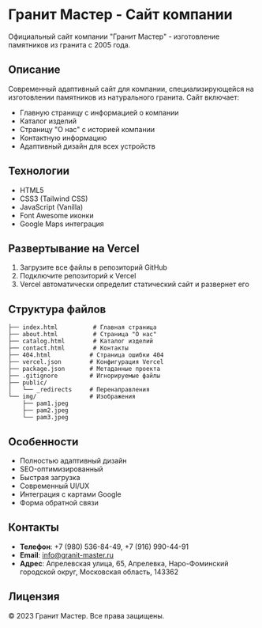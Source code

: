 # Гранит Мастер - Сайт компании

Официальный сайт компании "Гранит Мастер" - изготовление памятников из гранита с 2005 года.

## Описание

Современный адаптивный сайт для компании, специализирующейся на изготовлении памятников из натурального гранита. Сайт включает:

- Главную страницу с информацией о компании
- Каталог изделий
- Страницу "О нас" с историей компании
- Контактную информацию
- Адаптивный дизайн для всех устройств

## Технологии

- HTML5
- CSS3 (Tailwind CSS)
- JavaScript (Vanilla)
- Font Awesome иконки
- Google Maps интеграция

## Развертывание на Vercel

1. Загрузите все файлы в репозиторий GitHub
2. Подключите репозиторий к Vercel
3. Vercel автоматически определит статический сайт и развернет его

## Структура файлов

```
├── index.html          # Главная страница
├── about.html          # Страница "О нас"
├── catalog.html        # Каталог изделий
├── contact.html        # Контакты
├── 404.html           # Страница ошибки 404
├── vercel.json        # Конфигурация Vercel
├── package.json       # Метаданные проекта
├── .gitignore         # Игнорируемые файлы
├── public/
│   └── _redirects     # Перенаправления
└── img/               # Изображения
    ├── pam1.jpeg
    ├── pam2.jpeg
    └── pam3.jpeg
```

## Особенности

- Полностью адаптивный дизайн
- SEO-оптимизированный
- Быстрая загрузка
- Современный UI/UX
- Интеграция с картами Google
- Форма обратной связи

## Контакты

- **Телефон**: +7 (980) 536-84-49, +7 (916) 990-44-91
- **Email**: info@granit-master.ru
- **Адрес**: Апрелевская улица, 65, Апрелевка, Наро-Фоминский городской округ, Московская область, 143362

## Лицензия

© 2023 Гранит Мастер. Все права защищены.
